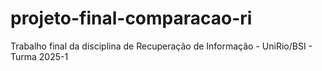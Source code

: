 # projeto-final-comparacao-ri
Trabalho final da disciplina de Recuperação de Informação - UniRio/BSI - Turma 2025-1

